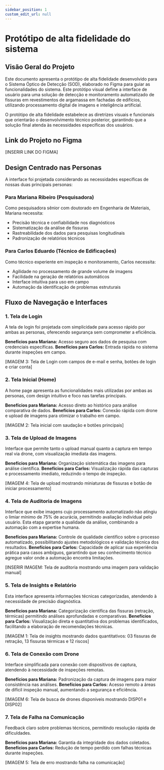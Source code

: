```yaml
---
sidebar_position: 1
custom_edit_url: null
---
```


# Protótipo de alta fidelidade do sistema

## Visão Geral do Projeto

Este documento apresenta o protótipo de alta fidelidade desenvolvido para o Sistema Óptico de Detecção (SOD), elaborado no Figma para guiar as funcionalidades do sistema. Este protótipo visual define a interface de usuário para uma solução de detecção e monitoramento automatizado de fissuras em revestimentos de argamassa em fachadas de edifícios, utilizando processamento digital de imagens e inteligência artificial.

O protótipo de alta fidelidade estabelece as diretrizes visuais e funcionais que orientarão o desenvolvimento técnico posterior, garantindo que a solução final atenda às necessidades específicas dos usuários.

## Link do Projeto no Figma

[INSERIR LINK DO FIGMA]

## Design Centrado nas Personas

A interface foi projetada considerando as necessidades específicas de nossas duas principais personas:

### Para Mariana Ribeiro (Pesquisadora)

Como pesquisadora sênior com doutorado em Engenharia de Materiais, Mariana necessita:
- Precisão técnica e confiabilidade nos diagnósticos
- Sistematização da análise de fissuras
- Rastreabilidade dos dados para pesquisas longitudinais
- Padronização de relatórios técnicos

### Para Carlos Eduardo (Técnico de Edificações)

Como técnico experiente em inspeção e monitoramento, Carlos necessita:
- Agilidade no processamento de grande volume de imagens
- Facilidade na geração de relatórios automáticos
- Interface intuitiva para uso em campo
- Automação da identificação de problemas estruturais

## Fluxo de Navegação e Interfaces

### 1. Tela de Login

A tela de login foi projetada com simplicidade para acesso rápido por ambas as personas, oferecendo segurança sem comprometer a eficiência.

**Benefícios para Mariana:** Acesso seguro aos dados de pesquisa com credenciais específicas.
**Benefícios para Carlos:** Entrada rápida no sistema durante inspeções em campo.

[IMAGEM 3: Tela de Login com campos de e-mail e senha, botões de login e criar conta]

### 2. Tela Inicial (Home)

A home page apresenta as funcionalidades mais utilizadas por ambas as personas, com design intuitivo e foco nas tarefas principais.

**Benefícios para Mariana:** Acesso direto ao histórico para análise comparativa de dados.
**Benefícios para Carlos:** Conexão rápida com drone e upload de imagens para otimizar o trabalho em campo.

[IMAGEM 2: Tela inicial com saudação e botões principais]

### 3. Tela de Upload de Imagens

Interface que permite tanto o upload manual quanto a captura em tempo real via drone, com visualização imediata das imagens.

**Benefícios para Mariana:** Organização sistemática das imagens para análise científica.
**Benefícios para Carlos:** Visualização rápida das capturas e processamento imediato, reduzindo o tempo de inspeção.

[IMAGEM 4: Tela de upload mostrando miniaturas de fissuras e botão de iniciar processamento]

### 4. Tela de Auditoria de Imagens

Interface que exibe imagens cujo processamento automatizado não atingiu o limiar mínimo de 75% de acurácia, permitindo avaliação individual pelo usuário. Esta etapa garante a qualidade da análise, combinando a automação com a expertise humana.

**Benefícios para Mariana:** Controle de qualidade científico sobre o processo automatizado, possibilitando ajustes metodológicos e validação técnica dos resultados.
**Benefícios para Carlos:** Capacidade de aplicar sua experiência prática para casos ambíguos, garantindo que seu conhecimento técnico agregue valor onde a automação encontra limitações.

[INSERIR IMAGEM: Tela de auditoria mostrando uma imagem para validação manual]

### 5. Tela de Insights e Relatório

Esta interface apresenta informações técnicas categorizadas, atendendo à necessidade de precisão diagnóstica.

**Benefícios para Mariana:** Categorização científica das fissuras (retração, térmicas) permitindo análises aprofundadas e comparativas.
**Benefícios para Carlos:** Visualização direta e quantitativa dos problemas identificados, facilitando a elaboração de recomendações técnicas.

[IMAGEM 1: Tela de insights mostrando dados quantitativos: 03 fissuras de retração, 13 fissuras térmicas e 12 riscos]

### 6. Tela de Conexão com Drone

Interface simplificada para conexão com dispositivos de captura, atendendo à necessidade de inspeções remotas.

**Benefícios para Mariana:** Padronização da captura de imagens para maior consistência nas análises.
**Benefícios para Carlos:** Acesso remoto a áreas de difícil inspeção manual, aumentando a segurança e eficiência.

[IMAGEM 6: Tela de busca de drones disponíveis mostrando DISP01 e DISP02]

### 7. Tela de Falha na Comunicação

Feedback claro sobre problemas técnicos, permitindo resolução rápida de dificuldades.

**Benefícios para Mariana:** Garantia da integridade dos dados coletados.
**Benefícios para Carlos:** Redução de tempo perdido com falhas técnicas durante inspeções.

[IMAGEM 5: Tela de erro mostrando falha na comunicação]


